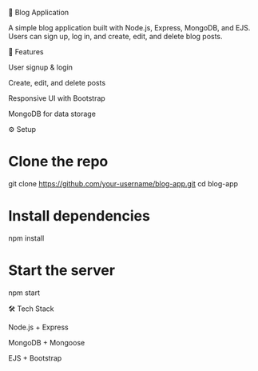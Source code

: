 📝 Blog Application

A simple blog application built with Node.js, Express, MongoDB, and EJS.
Users can sign up, log in, and create, edit, and delete blog posts.

🚀 Features

User signup & login

Create, edit, and delete posts

Responsive UI with Bootstrap

MongoDB for data storage

⚙️ Setup
# Clone the repo
git clone https://github.com/your-username/blog-app.git
cd blog-app

# Install dependencies
npm install

# Start the server
npm start

🛠️ Tech Stack

Node.js + Express

MongoDB + Mongoose

EJS + Bootstrap
